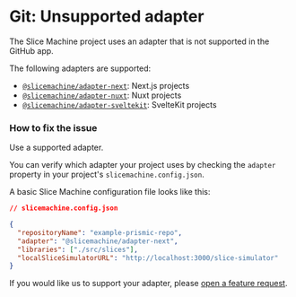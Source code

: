 # Git: Unsupported adapter

The Slice Machine project uses an adapter that is not supported in the GitHub app.

The following adapters are supported:

- [`@slicemachine/adapter-next`](https://github.com/prismicio/slice-machine/tree/main/packages/adapter-next#readme): Next.js projects
- [`@slicemachine/adapter-nuxt`](https://github.com/prismicio/slice-machine/tree/main/packages/adapter-nuxt#readme): Nuxt projects
- [`@slicemachine/adapter-sveltekit`](https://github.com/prismicio/slice-machine/tree/main/packages/adapter-sveltekit#readme): SvelteKit projects

### How to fix the issue

Use a supported adapter.

You can verify which adapter your project uses by checking the `adapter` property in your project's `slicemachine.config.json`.

A basic Slice Machine configuration file looks like this:

```json
// slicemachine.config.json

{
  "repositoryName": "example-prismic-repo",
  "adapter": "@slicemachine/adapter-next",
  "libraries": ["./src/slices"],
  "localSliceSimulatorURL": "http://localhost:3000/slice-simulator"
}
```

If you would like us to support your adapter, please [open a feature request](https://github.com/prismicio/slice-machine/issues/new/choose).
